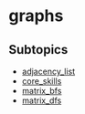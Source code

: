 # graphs

## Subtopics

- [adjacency_list](./adjacency_list)
- [core_skills](./core_skills)
- [matrix_bfs](./matrix_bfs)
- [matrix_dfs](./matrix_dfs)
